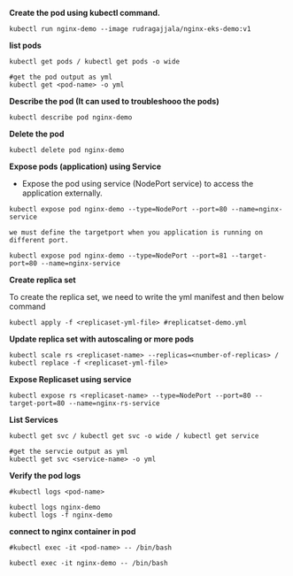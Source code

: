 **Create the pod using kubectl command.**

```consloe
kubectl run nginx-demo --image rudragajjala/nginx-eks-demo:v1 
```

**list pods**

```console
kubectl get pods / kubectl get pods -o wide

#get the pod output as yml
kubectl get <pod-name> -o yml
```


**Describe the pod (It can used to troubleshooo the pods)**

```console
kubectl describe pod nginx-demo
```

**Delete the pod**

```console
kubectl delete pod nginx-demo
```

**Expose pods (application) using Service**

- Expose the pod using service (NodePort service) to access the application externally.

```console
kubectl expose pod nginx-demo --type=NodePort --port=80 --name=nginx-service

we must define the targetport when you application is running on different port.

kubectl expose pod nginx-demo --type=NodePort --port=81 --target-port=80 --name=nginx-service
```

**Create replica set**

To create the replica set, we need to write the yml manifest and then below command

```console
kubectl apply -f <replicaset-yml-file> #replicatset-demo.yml
```

**Update replica set with autoscaling or more pods**

```console
kubectl scale rs <replicaset-name> --replicas=<number-of-replicas> / kubectl replace -f <replicaset-yml-file>
```

**Expose Replicaset using service**

```console
kubectl expose rs <replicaset-name> --type=NodePort --port=80 --target-port=80 --name=nginx-rs-service
```


**List Services**

```console
kubectl get svc / kubectl get svc -o wide / kubectl get service

#get the servcie output as yml
kubectl get svc <service-name> -o yml

```

**Verify the pod logs**

```console
#kubectl logs <pod-name>

kubectl logs nginx-demo
kubectl logs -f nginx-demo
```
**connect to nginx container in pod**

```console
#kubectl exec -it <pod-name> -- /bin/bash

kubectl exec -it nginx-demo -- /bin/bash
```

